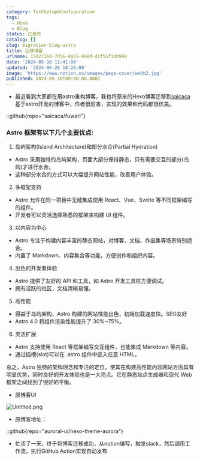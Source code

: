 ```yaml
---
category: TechSetup&Configuration
tags:
  - Hexo
  - Blog
status: 已发布
catalog: []
slug: migration-blog-astro
title: 迁移博客
urlname: 15d27368-7d56-4a55-998d-41f55f1d0998
date: '2024-05-10 11:41:00'
updated: '2024-06-26 18:26:00'
image: 'https://www.notion.so/images/page-cover/webb2.jpg'
published: 2024-05-10T08:00:00.000Z
---
```

- 最近看到大家都在用astro重构博客，我也将原来的Hexo博客迁移到[saicaca](https://github.com/saicaca/fuwari)基于astro开发的博客中，作者很厉害，实现的效果和代码都很优美。

::github{repo="saicaca/fuwari"}


### Astro 框架有以下几个主要优点:



1. 岛屿架构(Island Architecture)和部分水合(Partial Hydration)
- Astro 采用独特的岛屿架构，页面大部分保持静态，只有需要交互的部分(岛屿)才进行水合。
- 这种部分水合的方式可以大幅提升网站性能，改善用户体验。

2. 多框架支持
- Astro 允许在同一项目中无缝集成使用 React、Vue、Svelte 等不同框架编写的组件。
- 开发者可以灵活选择熟悉的框架来构建 UI 组件。

3. 以内容为中心
- Astro 专注于构建内容丰富的静态网站，对博客、文档、作品集等场景特别适合。
- 内置了 Markdown、内容集合等功能，方便创作和组织内容。

4. 出色的开发者体验
- Astro 提供了友好的 API 和工具，如 Astro 开发工具栏方便调试。
- 拥有活跃的社区，文档清晰易懂。

5. 高性能
- 得益于岛屿架构，Astro 构建的网站性能出色，初始加载速度快。SEO友好
- Astro 4.0 将组件渲染性能提升了 30%~75%。

6. 灵活扩展
- Astro 支持使用 React 等框架编写交互组件，也能集成 Markdown 等内容。
- 通过插槽(slot)可以在 .astro 组件中嵌入任意 HTML。

总之，Astro 独特的架构理念和专注的定位，使其在构建高性能内容网站方面具有明显优势，同时良好的开发体验也是一大亮点。它在静态站点生成器和现代 Web 框架之间找到了很好的平衡。

- 原博客UI

![Untitled.png](https://prod-files-secure.s3.us-west-2.amazonaws.com/5d24fe63-e567-4804-86f9-9fdc62e13082/3d59c350-432a-4fb6-a08f-0638fef2026e/Untitled.png?X-Amz-Algorithm=AWS4-HMAC-SHA256&X-Amz-Content-Sha256=UNSIGNED-PAYLOAD&X-Amz-Credential=ASIAZI2LB46626SKZFMQ%2F20250212%2Fus-west-2%2Fs3%2Faws4_request&X-Amz-Date=20250212T213240Z&X-Amz-Expires=3600&X-Amz-Security-Token=IQoJb3JpZ2luX2VjEN3%2F%2F%2F%2F%2F%2F%2F%2F%2F%2FwEaCXVzLXdlc3QtMiJIMEYCIQDRvqUrWbp4P4QxjrzpwRuzaYEwFWqlBE354hwCKt%2Fa7QIhAO7Ub3dgvLBnnKaYQlZ9aNwlPnGN2iuIml4MXCxZStZiKogECPb%2F%2F%2F%2F%2F%2F%2F%2F%2F%2FwEQABoMNjM3NDIzMTgzODA1IgwWYgAdGITnwzc%2Bycwq3AOeEbwHqOxFOGedlUN63UeUAlX%2Fl8CtlJqYoWIT86cwJvZdt2Rb3QGvPPZF8k1aKnFekIvpRIuLrZymW7FSDjkp6RYRqlbqIViCX3TtJxKniv4VnCrR0VmbJ03iOdcYBcv9sO1340krvAm5kot4Y0Vub1LcxNvXMt%2FCG40dOXd9t2eBaA0ygV4grfcmrNAnc3HdNhhKqJcHsdtg99qPf8KKubdPSGk7OtNQuALKN5IowY092b%2BbQoUisX9zUifYpS6x0bInxhy%2FRlwMSIPeVLul6RXTaax9i%2FGceyfqpZj7hYS%2Fe00r70eBOfisAmAR%2FC2MVJ4xafClI0MgwifbZy2gJOrDcTlWgj9tjI8c9nf6UEhPfupr44JkX6BcBnfOkOKb5Up2cYGQOepnQlzycQfoHFyO2ZYwEfx3Yk064BY%2FTyRFt0mUpB3YTgxMiUie1i1Ml0Flc6WVrrNDr97u0vqurhC7Jk7%2FtGHuApL9wu25G2NsAib2B40Qh2mG61F%2BYVDsopi0PqHKo0uoGu4ahT%2BP3TVROZ%2BEC5ygsQ6V5RXPrc9dwG5Ht%2FMilkXDxKUkHTSzvBbSeMvH5KiJLr%2F%2Bm96UB3uaxjzJ5qtm3DMvhxOWR5IgHXA%2FP925kevqRzCSjLS9BjqkAc3QGlgzc08jDRAJfdlm%2Bwn5Yr4IJj%2BS%2FBo1xpqIqwNLjL6sNtq3egvNi6jRUBjR%2Bem1o8OtNrY3aX5Q3NMrSn87kCEN%2Be%2FIxxjcSGSdTthP8TrH4dXihPxo0hBu%2Bqd4%2Ff6IsAsLm4Kz2WKDjztE7TlaUmWM%2BCFnO6G26yUt%2FFbQHKz4ADe5Xe1KpRLI08Fti6LmSxCnwH0JcjiklROoyE5VxXuE&X-Amz-Signature=b6eff3728c649a4aae58825303caa4203ce4262a6b459c2fddd7c79f2543bb31&X-Amz-SignedHeaders=host&x-id=GetObject)

- 原博客地址：

::github{repo="auroral-ui/hexo-theme-aurora"}

- 忙活了一天，终于将博客迁移成功，从notion编写，触发slack，然后调用工作流，执行GitHub Action实现自动发布
